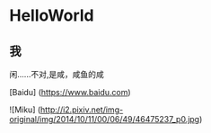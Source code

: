 # HelloWorld

## 我


 闲......不对,是咸，咸鱼的咸


[Baidu] (https://www.baidu.com)

![Miku] (http://i2.pixiv.net/img-original/img/2014/10/11/00/06/49/46475237_p0.jpg)
